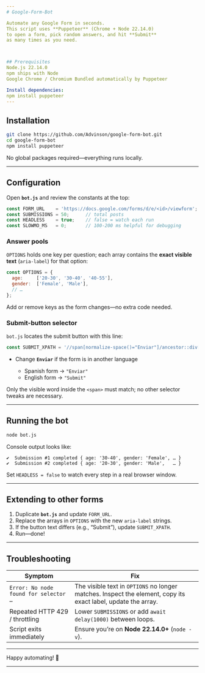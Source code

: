 ```yaml
---
# Google-Form-Bot

Automate any Google Form in seconds.  
This script uses **Puppeteer** (Chrome + Node 22.14.0) 
to open a form, pick random answers, and hit **Submit** 
as many times as you need.



## Prerequisites
Node.js 22.14.0
npm ships with Node 
Google Chrome / Chromium Bundled automatically by Puppeteer

Install dependencies:
npm install puppeteer
---
```



## Installation

```bash
git clone https://github.com/Advinson/google-form-bot.git
cd google-form-bot
npm install puppeteer
```

No global packages required—everything runs locally.

---

## Configuration

Open **`bot.js`** and review the constants at the top:

```js
const FORM_URL    = 'https://docs.google.com/forms/d/e/<id>/viewform';
const SUBMISSIONS = 50;      // total posts
const HEADLESS    = true;    // false = watch each run
const SLOWMO_MS   = 0;       // 100-200 ms helpful for debugging
```

### Answer pools

`OPTIONS` holds one key per question; each array contains the **exact visible text** (`aria-label`) for that option:

```js
const OPTIONS = {
  age:     ['20-30', '30-40', '40-55'],
  gender:  ['Female', 'Male'],
  // …
};
```

Add or remove keys as the form changes—no extra code needed.

### Submit-button selector

`bot.js` locates the submit button with this line:

```js
const SUBMIT_XPATH = '//span[normalize-space()="Enviar"]/ancestor::div[@role="button"]';
```

* Change **`Enviar`** if the form is in another language

  * Spanish form → `"Enviar"`
  * English form → `"Submit"`

Only the visible word inside the `<span>` must match; no other selector tweaks are necessary.

---

## Running the bot

```bash
node bot.js
```

Console output looks like:

```
✔️  Submission #1 completed { age: '30-40', gender: 'Female', … }
✔️  Submission #2 completed { age: '20-30', gender: 'Male',   … }
```

Set `HEADLESS = false` to watch every step in a real browser window.

---

## Extending to other forms

1. Duplicate **`bot.js`** and update `FORM_URL`.
2. Replace the arrays in `OPTIONS` with the new `aria-label` strings.
3. If the button text differs (e.g., “Submit”), update `SUBMIT_XPATH`.
4. Run—done!

---

## Troubleshooting

| Symptom                               | Fix                                                                                                           |
| ------------------------------------- | ------------------------------------------------------------------------------------------------------------- |
| `Error: No node found for selector …` | The visible text in `OPTIONS` no longer matches. Inspect the element, copy its exact label, update the array. |
| Repeated HTTP 429 / throttling        | Lower `SUBMISSIONS` or add `await delay(1000)` between loops.                                                 |
| Script exits immediately              | Ensure you’re on **Node 22.14.0+** (`node -v`).                                                               |

---

Happy automating! 🚀

---
